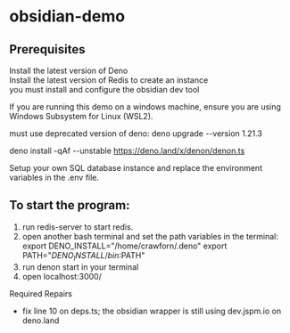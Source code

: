 # obsidian-demo

## Prerequisites
Install the latest version of Deno  
Install the latest version of Redis to create an instance  
you must install and configure the obsidian dev tool

If you are running this demo on a windows machine, ensure you are using Windows Subsystem for Linux (WSL2).

must use deprecated version of deno: deno upgrade --version 1.21.3

deno install -qAf --unstable https://deno.land/x/denon/denon.ts

Setup your own SQL database instance and replace the environment variables in the .env file.

## To start the program:
1. run redis-server to start redis.
2. open another bash terminal and set the path variables in the terminal:
    export DENO_INSTALL="/home/crawforn/.deno"
    export PATH="$DENO_INSTALL/bin:$PATH"
3. run denon start in your terminal
4. open localhost:3000/

Required Repairs
- fix line 10 on deps.ts; the obsidian wrapper is still using dev.jspm.io on deno.land

